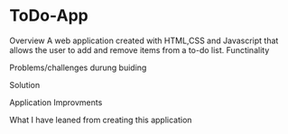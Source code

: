# ToDo-App
Overview
A web application created with HTML,CSS and Javascript that allows the user to add and remove items from a to-do list.
Functinality

Problems/challenges durung buiding

Solution

Application Improvments

What I have leaned from creating this application
